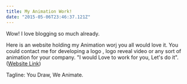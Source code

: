 ```yaml
---
title: My Animation Work!
date: "2015-05-06T23:46:37.121Z"
---
```


Wow! I love blogging so much already.

Here is an website holding my Animation worj you all would love it. 
You could contact me for developing a logo , logo reveal video or any sort of animation for your company. 
"I would Love to work for you, Let's do it".
([Website Link](https://www.ishavatar.com/))

Tagline: You Draw, We Animate.
